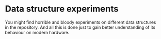 Data structure experiments
==========================

You might find horrible and bloody experiments on different data structures in the repository. And all this is done just to gain better understanding of its behaviour on modern hardware.
